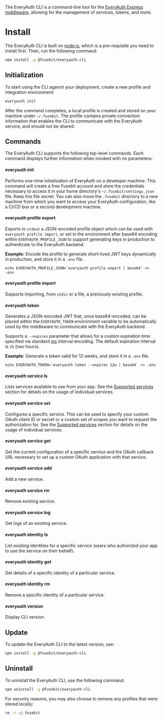 The EveryAuth CLI is a command-line tool for the [EveryAuth Express middleware](https://github.com/fusebit/everyauth-express/), allowing for the management of services, tokens, and more.

# Install

The EveryAuth CLI is built on [node.js](https://nodejs.org), which is a pre-requisite you need to install first. Then, run the following command:

```bash
npm install -g @fusebit/everyauth-cli
```

## Initialization

To start using the CLI against your deployment, create a new profile and integration environment:

```bash
everyauth init
```

After the command completes, a local profile is created and stored on your machine under `~/.fusebit`. The profile contains private connection information that enables the CLI to communicate with the EveryAuth service, and should not be shared.

## Commands

The EveryAuth CLI supports the following top-level commands. Each command displays further information when invoked with no parameters:

#### everyauth init

Performs one-time initialization of EveryAuth on a developer machine. This command will create a free Fusebit account and store the credentials necessary to access it in your home directory's `~/.fusebit/settings.json` file. Keep this file secret. You can also move the `.fusebit` directory to a new machine from which you want to access your EveryAuth configuration, like a CI/CD box or a second development machine. 

#### everyauth profile export

Exports to `stdout` a JSON-encoded profile object which can be used with `everyauth profile import`, or
set in the environment after base64 encoding within `EVERYAUTH_PROFILE_JSON` to support generating keys in
production to authenticate to the EveryAuth backend.

**Example:** Encode the profile to generate short-lived JWT keys dynamically in production, and store it in a
`.env` file.

```
echo EVERYAUTH_PROFILE_JSON=`everyauth profile export | base64` >> .env
```

#### everyauth profile import

Supports importing, from `stdin` or a file, a previously existing profile.

#### everyauth token

Generates a JSON-encoded JWT that, once base64-encoded, can be placed within the `EVERYAUTH_TOKEN` environment variable to
be automatically used by the middleware to communicate with the EveryAuth backend.

Supports a `--expires` parameter that allows for a custom expiration time specified via standard
[ms](https://www.npmjs.com/package/ms) interval encoding.  The default expiration interval is `2h` (two hours).

**Example:** Generate a token valid for 12 weeks, and store it in a `.env` file.

```
echo EVERYAUTH_TOKEN=`everyauth token --expires 12w | base64` >> .env
```

#### everyauth service ls

Lists services available to use from your app. See the [Supported services](#supported-services) section for details on the usage of individual services. 

#### everyauth service set

Configures a specific service. This can be used to specify your custom OAuth client ID or secret or a custom set of scopes you want to request the authorization for. See the [Supported services](#supported-services) section for details on the usage of individual services. 

#### everyauth service get

Get the current configuration of a specific service and the OAuth callback URL necessary to set up a custom OAuth application with that service. 

#### everyauth service add

Add a new service. 

#### everyauth service rm

Remove existing service.

#### everyauth service log

Get logs of an existing service. 

#### everyauth identity ls

List existing identities for a specific service (users who authorized your app to use the service on their behalf).

#### everyauth identity get

Get details of a specific identity of a particular service.

#### everyauth identity rm

Remove a specific identity of a particular service. 

#### everyauth version

Display CLI version.

## Update

To update the EveryAuth CLI to the latest version, use:

```bash
npm install -g @fusebit/everyauth-cli
```

## Uninstall

To uninstall the EveryAuth CLI, use the following command:

```bash
npm uninstall -g @fusebit/everyauth-cli
```

For security reasons, you may also choose to remove any profiles that were stored locally:

```bash
rm -r ~/.fusebit
```
